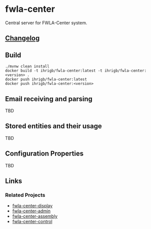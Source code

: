 # fwla-center

Central server for FWLA-Center system.

## [Changelog](./documentation/changelog/README.md)

## Build

```shell
./mvnw clean install
docker build -t ihrigb/fwla-center:latest -t ihrigb/fwla-center:<version> .
docker push ihrigb/fwla-center:latest
docker push ihrigb/fwla-center:<version>
```

## Email receiving and parsing

TBD

## Stored entities and their usage 

TBD

## Configuration Properties

TBD

## Links

### Related Projects

* [fwla-center-display](http://github.com/FWLA/fwla-center-display)
* [fwla-center-admin](http://github.com/FWLA/fwla-center-admin)
* [fwla-center-assembly](http://github.com/FWLA/fwla-center-assembly)
* [fwla-center-control](http://github.com/FWLA/fwla-center-control)

